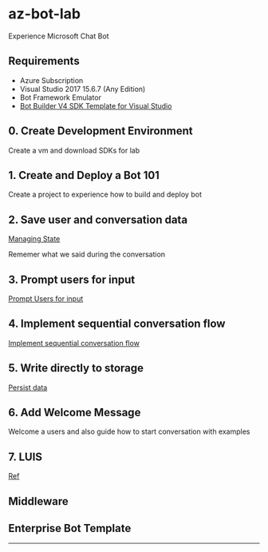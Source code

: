 # az-bot-lab

Experience Microsoft Chat Bot

## Requirements

- Azure Subscription 
- Visual Studio 2017 15.6.7 (Any Edition)
- Bot Framework Emulator
- [Bot Builder V4 SDK Template for Visual Studio](https://marketplace.visualstudio.com/items?itemName=BotBuilder.botbuilderv4)

## 0. Create Development Environment

Create a vm and download SDKs for lab

## 1. Create and Deploy a Bot 101

Create a project to experience how to build and deploy bot

## 2. Save user and conversation data

[Managing State](https://docs.microsoft.com/en-us/azure/bot-service/bot-builder-concept-state?view=azure-bot-service-4.0)

Rememer what we said during the conversation

## 3. Prompt users for input

[Prompt Users for input](https://docs.microsoft.com/en-us/azure/bot-service/bot-builder-primitive-prompts?view=azure-bot-service-4.0&tabs=csharp)

## 4. Implement sequential conversation flow

[Implement sequential conversation flow](https://docs.microsoft.com/en-us/azure/bot-service/bot-builder-dialog-manage-conversation-flow?view=azure-bot-service-4.0&tabs=csharp)

## 5. Write directly to storage

[Persist data](https://docs.microsoft.com/en-us/azure/bot-service/bot-builder-tutorial-persist-user-inputs?view=azure-bot-service-4.0&tabs=csharp)

## 6. Add Welcome Message

Welcome a users and also guide how to start conversation with examples

## 7. LUIS

[Ref](http://aihelpwebsite.com/Blog/EntryId/1033/Using-LUIS-Language-Understanding-Intelligent-Service-MS-Bot-Framework-V4-Preview-Edition)

## Middleware

## Enterprise Bot Template

---